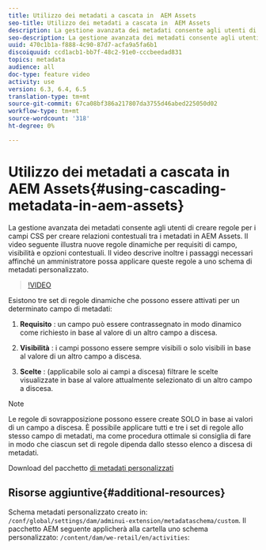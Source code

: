 ```yaml
---
title: Utilizzo dei metadati a cascata in  AEM Assets
seo-title: Utilizzo dei metadati a cascata in  AEM Assets
description: La gestione avanzata dei metadati consente agli utenti di creare regole per i campi CSS per creare relazioni contestuali tra i metadati in  AEM Assets. Il video seguente illustra nuove regole dinamiche per requisiti di campo, visibilità e opzioni contestuali. Il video descrive inoltre i passaggi necessari affinché un amministratore possa applicare queste regole a uno schema di metadati personalizzato.
seo-description: La gestione avanzata dei metadati consente agli utenti di creare regole per i campi CSS per creare relazioni contestuali tra i metadati in  AEM Assets. Il video seguente illustra nuove regole dinamiche per requisiti di campo, visibilità e opzioni contestuali. Il video descrive inoltre i passaggi necessari affinché un amministratore possa applicare queste regole a uno schema di metadati personalizzato.
uuid: 470c1b1a-f888-4c90-87d7-acfa9a5fa6b1
discoiquuid: ccd1acb1-bb7f-48c2-91e0-cccbeedad831
topics: metadata
audience: all
doc-type: feature video
activity: use
version: 6.3, 6.4, 6.5
translation-type: tm+mt
source-git-commit: 67ca08bf386a217807da3755d46abed225050d02
workflow-type: tm+mt
source-wordcount: '318'
ht-degree: 0%

---
```



# Utilizzo dei metadati a cascata in  AEM Assets{#using-cascading-metadata-in-aem-assets}

La gestione avanzata dei metadati consente agli utenti di creare regole per i campi CSS per creare relazioni contestuali tra i metadati in  AEM Assets. Il video seguente illustra nuove regole dinamiche per requisiti di campo, visibilità e opzioni contestuali. Il video descrive inoltre i passaggi necessari affinché un amministratore possa applicare queste regole a uno schema di metadati personalizzato.

>[!VIDEO](https://video.tv.adobe.com/v/20702/?quality=9&learn=on)

Esistono tre set di regole dinamiche che possono essere attivati per un determinato campo di metadati:

1. **Requisito** : un campo può essere contrassegnato in modo dinamico come richiesto in base al valore di un altro campo a discesa.

2. **Visibilità** : i campi possono essere sempre visibili o solo visibili in base al valore di un altro campo a discesa.

3. **Scelte** : (applicabile solo ai campi a discesa) filtrare le scelte visualizzate in base al valore attualmente selezionato di un altro campo a discesa.

>[!NOTE]
>
>Le regole di sovrapposizione possono essere create SOLO in base ai valori di un campo a discesa. È possibile applicare tutti e tre i set di regole allo stesso campo di metadati, ma come procedura ottimale si consiglia di fare in modo che ciascun set di regole dipenda dallo stesso elenco a discesa di metadati.

Download del pacchetto [di metadati personalizzati](assets/cascade-metadata-values-001.zip)

## Risorse aggiuntive{#additional-resources}

Schema metadati personalizzato creato in: `/conf/global/settings/dam/adminui-extension/metadataschema/custom`. Il pacchetto AEM seguente applicherà alla cartella uno schema personalizzato: `/content/dam/we-retail/en/activities`:

